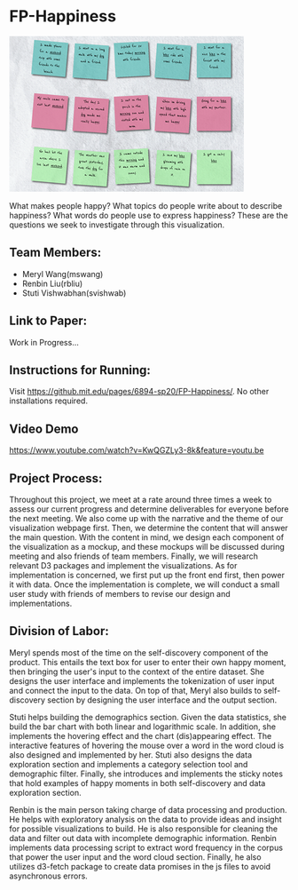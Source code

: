 # FP-Happiness

![Summary image](css/images/repo.png)

What makes people happy? What topics do people write about to describe happiness? What words do people use to express happiness? These are the questions we seek to investigate through this visualization.

## Team Members:
- Meryl Wang(mswang)
- Renbin Liu(rbliu)
- Stuti Vishwabhan(svishwab)

## Link to Paper:
Work in Progress...

## Instructions for Running:
Visit https://github.mit.edu/pages/6894-sp20/FP-Happiness/. No other installations required.

## Video Demo
https://www.youtube.com/watch?v=KwQGZLy3-8k&feature=youtu.be

## Project Process:

Throughout this project, we meet at a rate around three times a week to assess our current progress and determine deliverables for everyone before the next meeting. We also come up with the narrative and the theme of our visualization webpage first. Then, we determine the content that will answer the main question. With the content in mind, we design each component of the visualization as a mockup, and these mockups will be discussed during meeting and also friends of team members. Finally, we will research relevant D3 packages and implement the visualizations. As for implementation is concerned, we first put up the front end first, then power it with data. Once the implementation is complete, we will conduct a small user study with friends of members to revise our design and implementations.

## Division of Labor:

Meryl spends most of the time on the self-discovery component of the product. This entails the text box for user to enter their own happy moment, then bringing the user's input to the context of the entire dataset. She designs the user interface and implements the tokenization of user input and connect the input to the data. On top of that, Meryl also builds to self-discovery section by designing the user interface and the output section.

Stuti helps building the demographics section. Given the data statistics, she build the bar chart with both linear and logarithmic scale. In addition, she implements the hovering effect and the chart (dis)appearing effect. The interactive features of hovering the mouse over a word in the word cloud is also designed and implemented by her. Stuti also designs the data exploration section and implements a category selection tool and demographic filter. Finally, she introduces and implements the sticky notes that hold examples of happy moments in both self-discovery and data exploration section.

Renbin is the main person taking charge of data processing and production. He helps with exploratory analysis on the data to provide ideas and insight for possible visualizations to build. He is also responsible for cleaning the data and filter out data with incomplete demographic information. Renbin implements data processing script to extract word frequency in the corpus that power the user input and the word cloud section. Finally, he also utilizes d3-fetch package to create data promises in the js files to avoid asynchronous errors.
